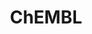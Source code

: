 ---
layout: default
bigquery: https://console.cloud.google.com/bigquery?p=patents-public-data&d=ebi_chembl&page=dataset
citation: '"The ChEMBL database in 2017." Anna Gaulton, Anne Hersey, Michał Nowotka,
  A Patrícia Bento, Jon Chambers, David Mendez, Prudence Mutowo, Francis Atkinson,
  Louisa J Bellis, Elena Cibrián-Uhalte, Mark Davies, Nathan Dedman, Anneli Karlsson,
  María Paula Magariños, John P Overington, George Papadatos, Ines Smit, Andrew R
  Leach Nucleic acids Research (2017) 45 (Database Issue), D945-D954'
contributors: European Bioinformatics Institute
cost: None
description: ChEMBL Data is a manually curated database of small molecules used in
  drug discovery, including information about existing patented drugs.
documentation: 'schema: https://www.ebi.ac.uk/chembl/db_schema


  '
last_edit: 04/05/2022, 20:46:05
location: https://console.cloud.google.com/marketplace/product/google_patents_public_datasets/chembl
maintained_by: EMBL-EBI, an outstation of European Molecular Biology Laboratory
related_publications: '

  ChEMBL: towards direct deposition of bioassay data.


  Mendez D, Gaulton A, Bento AP, Chambers J, De Veij M, Félix E, Magariños MP, Mosquera
  JF, Mutowo P, Nowotka M, Gordillo-Marañón M, Hunter F, Junco L, Mugumbate G, Rodriguez-Lopez
  M, Atkinson F, Bosc N, Radoux CJ, Segura-Cabrera A, Hersey A, Leach AR.


  — Nucleic Acids Res. 2019; 47(D1):D930-D940. doi: 10.1093/nar/gky1075

  '
schema_fields:
- mc_target_type
- assay_tax_id
- targrel_id
- ridx
- cidx
- assay_desc
- oral
- assay_id
- entity_type
- enzyme_name
- caloha_id
- site_residues
- set_name
- cx_logd
- usan_year
- stat
- target_desc
- relation
- assay_strain
- tid_fixed
- topical
- company
- l8
- l5
- cell_description
- enzyme_tid
- src_compound_id
- level5
- cx_most_apka
- end_position
- withdrawn_country
- bao_format
- patent_use_code
- hba
- first_in_class
- cell_source_tissue
- pathway_key
- mc_organism
- last_page
- smid
- start_position
- predbind_id
- cell_ontology_id
- name
- binding_site_comment
- mechanism_of_action
- dosed_ingredient
- parameter_type
- ddd_comment
- strength
- level1
- level2
- standard_relation
- warning_class
- upper_value
- toid
- max_phase_for_ind
- previous_company
- definition
- ap_id
- parameter_value
- met_id
- lle
- submission_date
- cell_name
- parenteral
- usan_stem_definition
- mw_monoisotopic
- uberon_id
- molecular_mechanism
- curated_by
- atc_code
- drug_substance_flag
- src_description
- parent_id
- src_short_name
- smarts
- comments
- standard_upper_value
- data_validity_comment
- direct_interaction
- component_synonym
- component_type
- tbl
- parent_type
- mol_atc_id
- site_name
- accession
- abstract
- text_value
- mol_irac_id
- warning_type
- units
- confidence_score
- disease_efficacy
- oc_id
- cpd_str_alert_id
- protein_class_desc
- warnref_id
- site_id
- pref_name
- priority
- orig_description
- targcomp_id
- alert_set_id
- res_stem_id
- metabolite_record_id
- target_type
- inorganic_flag
- standard_flag
- comp_go_id
- co_stem_id
- assay_category
- bao_id
- ddd_id
- ad_type
- publication_number
- standard_inchi
- withdrawn_reason
- assay_source
- last_active
- sequence_md5sum
- log_id
- potential_duplicate
- therapeutic_flag
- synonyms
- heavy_atoms
- protein_class_synonym
- mutation
- l3
- selectivity_comment
- cell_source_tax_id
- normal_range_max
- version
- chirality
- cell_id
- relationship_desc
- usan_stem_id
- drug_record_id
- protclasssyn_id
- alogp
- sitecomp_id
- trade_name
- mol_frac_id
- level4_description
- stem_class
- domain_id
- parent_go_id
- product_id
- tid
- acd_most_bpka
- pathway_id
- db_source
- num_ro5_violations
- indref_id
- variant_id
- activity_count
- level1_description
- source_domain_id
- aspect
- assay_test_type
- assay_tissue
- irac_class_id
- standard_type
- nda_type
- met_comment
- level3_description
- class_type
- drug_product_flag
- chembl_id
- polymer_flag
- warning_id
- helm_notation
- patent_expire_date
- substrate_record_id
- journal
- molecule_type
- pchembl_value
- normal_range_min
- curation_comment
- ref_type
- frac_class_id
- as_id
- assay_organism
- path
- warning_description
- withdrawn_flag
- annotation
- activity_comment
- mesh_id
- downgraded
- record_id
- molecular_species
- molsyn_id
- published_type
- tissue_id
- label
- availability_type
- doc_id
- ddd_units
- published_value
- formulation_id
- frac_code
- num_alerts
- cell_source_organism
- published_relation
- compd_id
- domain_name
- domain_type
- cl_lincs_id
- full_mwt
- usan_substem
- ass_cls_map_id
- clo_id
- relationship_type
- patent_id
- component_id
- bto_id
- issue
- standard_value
- canonical_smiles
- irac_code
- organism
- entity_id
- mc_target_accession
- first_approval
- alert_id
- who_extra
- prodrug
- sei
- db_version
- relationship
- mol_hrac_id
- src_id
- src_assay_id
- ingredient
- short_name
- type
- mec_id
- assay_type
- natural_product
- l2
- protein_class_id
- std_act_id
- rtb
- doi
- active_ingredient
- acd_logp
- l1
- prod_pat_id
- title
- qudt_units
- isoform
- target_mapping
- updated_by
- assay_cell_type
- domain_description
- compound_name
- compsyn_id
- mecref_id
- authors
- go_id
- ddd_value
- description
- aromatic_rings
- pubmed_id
- year
- delist_flag
- route
- bei
- source
- l4
- parent_molregno
- full_molformula
- status
- l6
- stem
- bao_endpoint
- max_phase
- tax_id
- withdrawn_year
- acd_most_apka
- structure_type
- confidence
- approval_date
- ro3_pass
- qed_weighted
- molfile
- action_type
- actsm_id
- cx_most_bpka
- uo_units
- level2_description
- volume
- hrac_code
- active_molregno
- species_group_flag
- subgroup
- country
- job_id
- aidx
- research_stem
- result_flag
- assay_param_id
- indication_class
- warning_country
- value
- idx
- efo_term
- patent_no
- drugind_id
- hbd_lipinski
- hrac_class_id
- le
- standard_units
- acd_logd
- mechanism_comment
- standard_inchi_key
- molregno
- ddd_admr
- applicant_full_name
- alert_name
- warning_year
- level3
- assay_subcellular_fraction
- updated_on
- ref_id
- mesh_heading
- homologue
- level4
- hba_lipinski
- comp_class_id
- major_class
- compound_key
- num_lipinski_ro5_violations
- activity_id
- efo_id
- l7
- class_level
- innovator_company
- black_box_warning
- standard_text_value
- related_tid
- usan_stem
- metref_id
- met_conversion
- hbd
- published_units
- mc_target_name
- dosage_form
- doc_type
- syn_type
- withdrawn_class
- first_page
- chebi_par_id
- who_name
- assay_class_id
- prediction_method
- mc_tax_id
- rgid
- cx_logp
- mw_freebase
- sequence
- creation_date
- ref_url
- cellosaurus_id
- biocomp_id
- psa
shortname: chembl
tags:
- biotechnology
- health
- chemical
- bioinformatics
- medical
terms_of_use: CC BY-SA 3.0
title: ChEMBL
uuid: e232a192-965c-4ec9-904c-155b6dfe56c5
---
